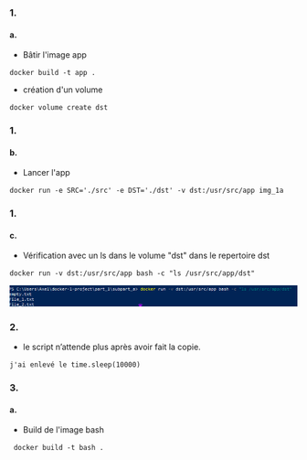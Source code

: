 ### 1. 
#### a.


- Bâtir l'image app 
```
docker build -t app .
```  

- création d'un volume
```
docker volume create dst
```

### 1. 
#### b.
   

- Lancer l'app
```
docker run -e SRC='./src' -e DST='./dst' -v dst:/usr/src/app img_1a
```
### 1. 
#### c. 
 


- Vérification avec un ls dans le volume "dst" dans le repertoire dst
```
docker run -v dst:/usr/src/app bash -c "ls /usr/src/app/dst"
```

![Alt text](image.png)

### 2.

- le script n’attende plus après avoir fait la copie.
```
j'ai enlevé le time.sleep(10000)
```

### 3. 
#### a.


- Build de l'image bash
```
 docker build -t bash .
 ```